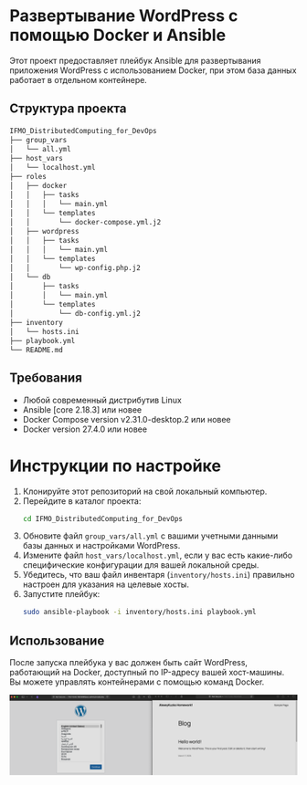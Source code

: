 # Развертывание WordPress с помощью Docker и Ansible
Этот проект предоставляет плейбук Ansible для развертывания приложения WordPress с использованием Docker, при этом база данных работает в отдельном контейнере.

## Структура проекта
```
IFMO_DistributedComputing_for_DevOps
├── group_vars
│   └── all.yml
├── host_vars
│   └── localhost.yml
├── roles
│   ├── docker
│   │   ├── tasks
│   │   │   └── main.yml
│   │   └── templates
│   │       └── docker-compose.yml.j2
│   ├── wordpress
│   │   ├── tasks
│   │   │   └── main.yml
│   │   └── templates
│   │       └── wp-config.php.j2
│   └── db
│       ├── tasks
│       │   └── main.yml
│       └── templates
│           └── db-config.yml.j2
├── inventory
│   └── hosts.ini
├── playbook.yml
└── README.md
```

## Требования
- Любой современный дистрибутив Linux
- Ansible [core 2.18.3] или новее
- Docker Compose version v2.31.0-desktop.2 или новее
- Docker version 27.4.0 или новее

# Инструкции по настройке
1. Клонируйте этот репозиторий на свой локальный компьютер.
2. Перейдите в каталог проекта:
   ``` bash
   cd IFMO_DistributedComputing_for_DevOps
   ```
3. Обновите файл `group_vars/all.yml` с вашими учетными данными базы данных и настройками WordPress.
4. Измените файл `host_vars/localhost.yml`, если у вас есть какие-либо специфические конфигурации для вашей локальной среды.
5. Убедитесь, что ваш файл инвентаря (`inventory/hosts.ini`) правильно настроен для указания на целевые хосты.
6. Запустите плейбук:
   ``` bash
   sudo ansible-playbook -i inventory/hosts.ini playbook.yml
   ```

## Использование
После запуска плейбука у вас должен быть сайт WordPress, работающий на Docker, доступный по IP-адресу вашей хост-машины. Вы можете управлять контейнерами с помощью команд Docker.

![image](https://github.com/AlexeyKuzko/IFMO_DistributedComputing_for_DevOps/blob/main/result.png)
